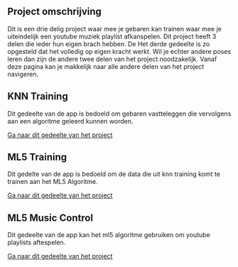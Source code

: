 ## Project omschrijving

Dit is een drie delig project waar mee je gebaren kan trainen waar mee je uiteindelijk een youtube muziek playlist afkanspelen. Dit project heeft 3 delen die ieder hun eigen brach hebben. De Het derde gedeelte is zo opgesteld dat het volledig op eigen kracht werkt. Wil je echter andere poses leren dan zijn de andere twee delen van het project noodzakelijk. Vanaf deze pagina kan je makkelijk naar alle andere delen van het project navigeren.

## KNN Training
Dit gedeelte van de app is bedoeld om gebaren vastteleggen die vervolgens aan een algoritme geleerd kunnen worden.

[Ga naar dit gedeelte van het project](https://github.com/olevanderheiden/porgrammeren8Opdracht2/tree/KNNTraining)
## ML5 Training
Dit gedelte van de app is bedoeld om de data die uit knn training komt te trainen aan het ML5 Algoritme.

[Ga naar dit gedeelte van het project](https://github.com/olevanderheiden/porgrammeren8Opdracht2/tree/ml5Training)
## ML5 Music Control
Dit gedeelte van de app kan het ml5 algoritme gebruiken om youtube playlists aftespelen.

[Ga naar dit gedeelte van het project](https://github.com/olevanderheiden/porgrammeren8Opdracht2/tree/musicControlMl5)
